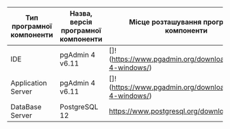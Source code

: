 |Тип програмної компоненти|Назва, версія програмної компоненти| Місце розташування програмної компоненти|
|-------------------------|-----------------------------------|-----------------------------------------|
|IDE|pgAdmin 4 v6.11 | []!(https://www.pgadmin.org/download/pgadmin-4-windows/)|
|Application Server|pgAdmin 4 v6.11|[]!(https://www.pgadmin.org/download/pgadmin-4-windows/)|
|DataBase Server|PostgreSQL 12|https://www.postgresql.org/download/|
